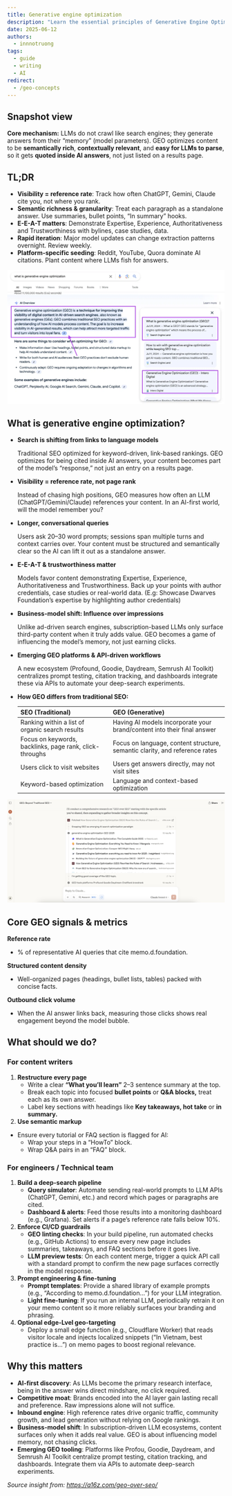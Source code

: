 ```yaml
---
title: Generative engine optimization
description: "Learn the essential principles of Generative Engine Optimization (GEO): structure content for AI, boost your reference rate, and get LLMs to quote your pages directly in their answers"
date: 2025-06-12
authors:
  - innnotruong
tags:
  - guide
  - writing
  - AI
redirect:
  - /geo-concepts
---
```


## Snapshot view

**Core mechanism:** LLMs do not crawl like search engines; they generate answers from their “memory” (model parameters). GEO optimizes content to be **semantically rich**, **contextually relevant**, and **easy for LLMs to parse**, so it gets **quoted inside AI answers**, not just listed on a results page.

## TL;DR

- **Visibility = reference rate**: Track how often ChatGPT, Gemini, Claude cite you, not where you rank.
- **Semantic richness & granularity**: Treat each paragraph as a standalone answer. Use summaries, bullet points, “In summary” hooks.
- **E-E-A-T matters**: Demonstrate Expertise, Experience, Authoritativeness and Trustworthiness with bylines, case studies, data.
- **Rapid iteration**: Major model updates can change extraction patterns overnight. Review weekly.
- **Platform-specific seeding**: Reddit, YouTube, Quora dominate AI citations. Plant content where LLMs fish for answers.

![](assets/geo-key-concepts.png)

## What is generative engine optimization?

- **Search is shifting from links to language models**
    
    Traditional SEO optimized for keyword-driven, link-based rankings. GEO optimizes for being cited inside AI answers, your content becomes part of the model’s “response,” not just an entry on a results page.
    
- **Visibility = reference rate, not page rank**
    
    Instead of chasing high positions, GEO measures how often an LLM (ChatGPT/Gemini/Claude) references your content. In an AI-first world, will the model remember you?
    
- **Longer, conversational queries**
    
    Users ask 20–30 word prompts; sessions span multiple turns and context carries over. Your content must be structured and semantically clear so the AI can lift it out as a standalone answer.
    
- **E-E-A-T & trustworthiness matter**
    
    Models favor content demonstrating Expertise, Experience, Authoritativeness and Trustworthiness. Back up your points with author credentials, case studies or real-world data.
    (E.g: Showcase Dwarves Foundation’s expertise by highlighting author credentials)
- **Business-model shift: Influence over impressions**
   
   Unlike ad-driven search engines, subscription-based LLMs only surface third-party content when it truly adds value. GEO becomes a game of influencing the model’s memory, not just earning clicks.
- **Emerging GEO platforms & API-driven workflows**
   
   A new ecosystem (Profound, Goodie, Daydream, Semrush AI Toolkit) centralizes prompt testing, citation tracking, and dashboards integrate these via APIs to automate your deep-search experiments.
- **How GEO differs from traditional SEO:**
    
   | **SEO (Traditional)** | **GEO (Generative)** |
  | --- | --- |
   | Ranking within a list of organic search results | Having AI models incorporate your brand/content into their final answer | 
   | Focus on keywords, backlinks, page rank, click-throughs | Focus on language, content structure, semantic clarity, and reference rates |
   | Users click to visit websites | Users get answers directly, may not visit sites |
  | Keyword-based optimization | Language and context-based optimization |


![](assets/geo-key-concepts-claude-result.png)

## Core GEO signals & metrics

**Reference rate**

- % of representative AI queries that cite memo.d.foundation.

**Structured content density**

- Well-organized pages (headings, bullet lists, tables) packed with concise facts.

**Outbound click volume**

- When the AI answer links back, measuring those clicks shows real engagement beyond the model bubble.

## What should we do?

### For content writers

1. **Restructure every page**
    - Write a clear **“What you’ll learn”** 2–3 sentence summary at the top.
    - Break each topic into focused **bullet points** or **Q&A blocks,** treat each as its own answer.
    - Label key sections with headings like **Key takeaways, hot take** or **in summary.**
2. **Use semantic markup**
- Ensure every tutorial or FAQ section is flagged for AI:
    - Wrap your steps in a “HowTo” block.
    - Wrap Q&A pairs in an “FAQ” block.

### For engineers / Technical team

1. **Build a deep-search pipeline**
    - **Query simulator**: Automate sending real-world prompts to LLM APIs (ChatGPT, Gemini, etc.) and record which pages or paragraphs are cited.
    - **Dashboard & alerts**: Feed those results into a monitoring dashboard (e.g., Grafana). Set alerts if a page’s reference rate falls below 10%.
2. **Enforce CI/CD guardrails**
    - **GEO linting checks**: In your build pipeline, run automated checks (e.g., GitHub Actions) to ensure every new page includes summaries, takeaways, and FAQ sections before it goes live.
    - **LLM preview tests**: On each content merge, trigger a quick API call with a standard prompt to confirm the new page surfaces correctly in the model response.
3. **Prompt engineering & fine-tuning**
    - **Prompt templates**: Provide a shared library of example prompts (e.g., “According to memo.d.foundation…”) for your LLM integration.
    - **Light fine-tuning**: If you run an internal LLM, periodically retrain it on your memo content so it more reliably surfaces your branding and phrasing.
4. **Optional edge-Lvel geo-targeting**
    - Deploy a small edge function (e.g., Cloudflare Worker) that reads visitor locale and injects localized snippets (“In Vietnam, best practice is…”) on memo pages to boost regional relevance.

## Why this matters

- **AI-first discovery**: As LLMs become the primary research interface, being in the answer wins direct mindshare, no click required.
- **Competitive moat**: Brands encoded into the AI layer gain lasting recall and preference. Raw impressions alone will not suffice.
- **Inbound engine**: High reference rates drive organic traffic, community growth, and lead generation without relying on Google rankings.
- **Business-model shift**: In subscription-driven LLM ecosystems, content surfaces only when it adds real value. GEO is about influencing model memory, not chasing clicks.
- **Emerging GEO tooling**: Platforms like Profou, Goodie, Daydream, and Semrush AI Toolkit centralize prompt testing, citation tracking, and dashboards. Integrate them via APIs to automate deep-search experiments.

*Source insight from: https://a16z.com/geo-over-seo/*